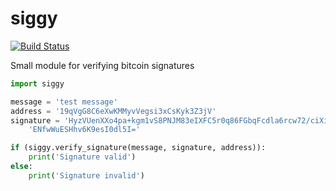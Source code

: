siggy
=====

[![Build Status](https://travis-ci.org/wiggzz/siggy.svg?branch=master)](https://travis-ci.org/wiggzz/siggy)

Small module for verifying bitcoin signatures

```python
import siggy

message = 'test message'
address = '19qVgG8C6eXwKMMyvVegsi3xCsKyk3Z3jV'
signature = 'HyzVUenXXo4pa+kgm1vS8PNJM83eIXFC5r0q86FGbqFcdla6rcw72/ciXiEPfjli3'\
	'ENfwWuESHhv6K9esI0dl5I='

if (siggy.verify_signature(message, signature, address)):
	print('Signature valid')
else:
	print('Signature invalid')
```
